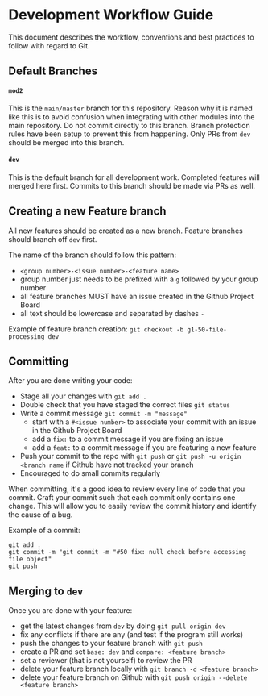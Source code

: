 # Development Workflow Guide

This document describes the workflow, conventions and best practices to follow with regard to Git.

## Default Branches
#### `mod2`   
This is the `main/master` branch for this repository. Reason why it is named like this is to avoid confusion when integrating with other modules into the main repository. Do not commit directly to this branch. Branch protection rules have been setup to prevent this from happening. Only PRs from `dev` should be merged into this branch. 

#### `dev`  
This is the default branch for all development work. Completed features will merged here first. Commits to this branch should be made via PRs as well. 

## Creating a new Feature branch
All new features should be created as a new branch. Feature branches should branch off `dev` first.

The name of the branch should follow this pattern:
- `<group number>-<issue number>-<feature name>`  
- group number just needs to be prefixed with a `g` followed by your group number
- all feature branches MUST have an issue created in the Github Project Board
- all text should be lowercase and separated by dashes `-`

Example of feature branch creation: `git checkout -b g1-50-file-processing dev`

## Committing
After you are done writing your code:
- Stage all your changes with `git add .`
- Double check that you have staged the correct files `git status`
- Write a commit message `git commit -m "message"`
  - start with a `#<issue number>` to associate your commit with an issue in the Github Project Board
  - add a `fix:` to a commit message if you are fixing an issue
  - add a `feat:` to a commit message if you are featuring a new feature
- Push your commit to the repo with `git push` or `git push -u origin <branch name` if Github have not tracked your branch
- Encouraged to do small commits regularly 

When committing, it's a good idea to review every line of code that you commit. Craft your commit such that each commit only contains one change. This will allow you to easily review the commit history and identify the cause of a bug.   

Example of a commit:
```
git add .
git commit -m "git commit -m "#50 fix: null check before accessing file object"
git push
```

## Merging to `dev`
Once you are done with your feature:
- get the latest changes from `dev` by doing `git pull origin dev`
- fix any conflicts if there are any (and test if the program still works)
- push the changes to your feature branch with `git push`
- create a PR and set `base: dev` and `compare: <feature branch>`
- set a reviewer (that is not yourself) to review the PR
- delete your feature branch locally with `git branch -d <feature branch>`
- delete your feature branch on Github with `git push origin --delete <feature branch>`



